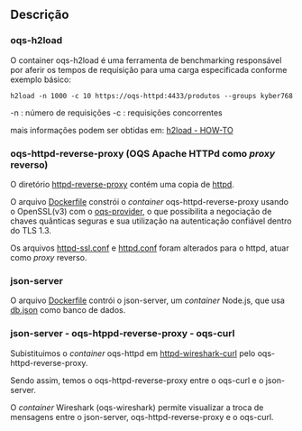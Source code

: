 ## Descrição

### oqs-h2load
O container oqs-h2load é uma ferramenta de benchmarking responsável por aferir os tempos de requisição para uma carga especificada conforme exemplo básico:
  ```
  h2load -n 1000 -c 10 https://oqs-httpd:4433/produtos --groups kyber768
  ```

-n : número de requisições
-c : requisições concorrentes

mais informações podem ser obtidas em: [h2load - HOW-TO](https://nghttp2.org/documentation/h2load-howto.html)
### oqs-httpd-reverse-proxy (OQS Apache HTTPd como *proxy* reverso)

O diretório [httpd-reverse-proxy](httpd-reverse-proxy/) contém uma copia de [httpd](https://github.com/open-quantum-safe/oqs-demos/tree/main/httpd).

O arquivo [Dockerfile](httpd-reverse-proxy/Dockerfile) constrói o *container* oqs-httpd-reverse-proxy usando o OpenSSL(v3) com o [oqs-provider](https://github.com/open-quantum-safe/oqs-provider), o que possibilita a negociação de chaves quânticas seguras e sua utilização na autenticação confiável dentro do TLS 1.3. 

Os arquivos [httpd-ssl.conf](httpd-reverse-proxy/httpd-conf/httpd-ssl.conf) e [httpd.conf](httpd-reverse-proxy/httpd-conf/httpd.conf) foram alterados para o httpd, atuar como *proxy* reverso.

### json-server

O arquivo [Dockerfile](json-server/Dockerfile) contrói o json-server, um *container* Node.js, que usa [db.json](json-server/db.json) como banco de dados.

### json-server - oqs-htppd-reverse-proxy - oqs-curl

Subistituimos o *container* oqs-httpd em [httpd-wireshark-curl](../httpd-wireshark-curl/) pelo oqs-httpd-reverse-proxy. 

Sendo assim, temos o oqs-httpd-reverse-proxy entre o oqs-curl e o json-server.

O *container* Wireshark (oqs-wireshark) permite visualizar a troca de mensagens entre o json-server, oqs-httpd-reverse-proxy e o oqs-curl.